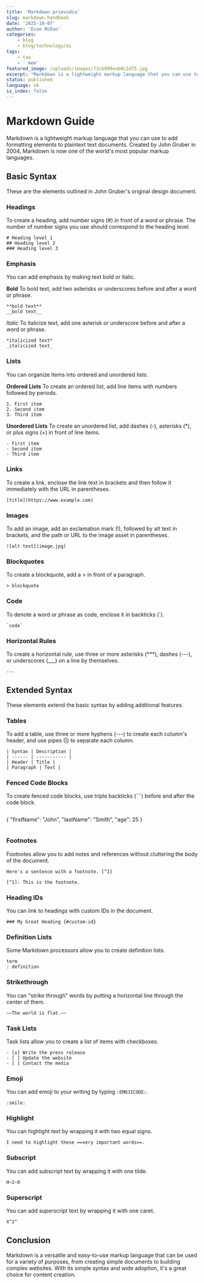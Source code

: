 ```yaml
---
title: 'Markdown prievodca'
slug: markdown-handbook
date: '2025-10-07'
author: 'Evan McDan'
categories:
    - blog
    - blog/technology/ai
tags:
    - taa
    - ' mee'
featured_image: /uploads/images/73cb999eab8c1d75.jpg
excerpt: "Markdown is a lightweight markup language that you can use to add formatting elements to plaintext text documents. Created by John Gruber in 2004, Markdown is now one of the world's most popular markup languages."
status: published
language: sk
is_index: false
---
```


# Markdown Guide

Markdown is a lightweight markup language that you can use to add formatting elements to plaintext text documents. Created by John Gruber in 2004, Markdown is now one of the world's most popular markup languages.

## Basic Syntax

These are the elements outlined in John Gruber's original design document.

### Headings

To create a heading, add number signs (#) in front of a word or phrase. The number of number signs you use should correspond to the heading level.

```
# Heading level 1
## Heading level 2
### Heading level 3
```

### Emphasis

You can add emphasis by making text bold or italic.

**Bold**
To bold text, add two asterisks or underscores before and after a word or phrase.

```
**bold text**
__bold text__
```

*Italic*
To italicize text, add one asterisk or underscore before and after a word or phrase.

```
*italicized text*
_italicized text_
```

### Lists

You can organize items into ordered and unordered lists.

**Ordered Lists**
To create an ordered list, add line items with numbers followed by periods.

```
1. First item
2. Second item
3. Third item
```

**Unordered Lists**
To create an unordered list, add dashes (-), asterisks (*), or plus signs (+) in front of line items.

```
- First item
- Second item
- Third item
```

### Links

To create a link, enclose the link text in brackets and then follow it immediately with the URL in parentheses.

```
[title](https://www.example.com)
```

### Images

To add an image, add an exclamation mark (!), followed by alt text in brackets, and the path or URL to the image asset in parentheses.

```
![alt text](image.jpg)
```

### Blockquotes

To create a blockquote, add a > in front of a paragraph.

```
> blockquote
```

### Code

To denote a word or phrase as code, enclose it in backticks (`).

```
`code`
```

### Horizontal Rules

To create a horizontal rule, use three or more asterisks (***), dashes (---), or underscores (___) on a line by themselves.

```
---
```

## Extended Syntax

These elements extend the basic syntax by adding additional features.

### Tables

To add a table, use three or more hyphens (---) to create each column's header, and use pipes (|) to separate each column.

```
| Syntax | Description |
| ------ | ----------- |
| Header | Title |
| Paragraph | Text |
```

### Fenced Code Blocks

To create fenced code blocks, use triple backticks (```) before and after the code block.

```
```
{
  "firstName": "John",
  "lastName": "Smith",
  "age": 25
}
```
```

### Footnotes

Footnotes allow you to add notes and references without cluttering the body of the document.

```
Here's a sentence with a footnote. [^1]

[^1]: This is the footnote.
```

### Heading IDs

You can link to headings with custom IDs in the document.

```
### My Great Heading {#custom-id}
```

### Definition Lists

Some Markdown processors allow you to create definition lists.

```
term
: definition
```

### Strikethrough

You can "strike through" words by putting a horizontal line through the center of them.

```
~~The world is flat.~~
```

### Task Lists

Task lists allow you to create a list of items with checkboxes.

```
- [x] Write the press release
- [ ] Update the website
- [ ] Contact the media
```

### Emoji

You can add emoji to your writing by typing `:EMOJICODE:`.

```
:smile:
```

### Highlight

You can highlight text by wrapping it with two equal signs.

```
I need to highlight these ==very important words==.
```

### Subscript

You can add subscript text by wrapping it with one tilde.

```
H~2~O
```

### Superscript

You can add superscript text by wrapping it with one caret.

```
X^2^
```

## Conclusion

Markdown is a versatile and easy-to-use markup language that can be used for a variety of purposes, from creating simple documents to building complex websites. With its simple syntax and wide adoption, it's a great choice for content creation.
